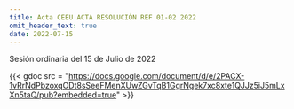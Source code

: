 ```yaml
---
title: Acta CEEU ACTA RESOLUCIÓN REF 01-02 2022
omit_header_text: true
date: 2022-07-15
---
```


Sesión ordinaria del 15 de Julio de 2022

{{< gdoc src = "https://docs.google.com/document/d/e/2PACX-1vRrNdPbzoxqODt8sSeeFMenXUwZGvTqB1GgrNgek7xc8xte1QJJz5iJ5mLxXn5taQ/pub?embedded=true" >}}
